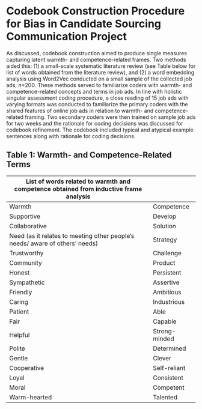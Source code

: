 # Codebook Construction Procedure for Bias in Candidate Sourcing Communication Project

As discussed, codebook construction aimed to produce single measures capturing latent warmth- and competence-related frames. Two methods aided this: (1) a small-scale systematic literature review (see Table below for list of words obtained from the literature review), and (2) a word embedding analysis using Word2Vec conducted on a small sample of the collected job ads; *n*=200. These methods served to familiarize coders with warmth- and competence-related concepts and terms in job ads. In line with holistic singular assessment coding procedure, a close reading of 15 job ads with varying formats was conducted to familiarize the primary coders with the shared features of online job ads in relation to warmth- and competence-related framing. Two secondary coders were then trained on sample job ads for two weeks and the rationale for coding decisions was discussed for codebook refinement. The codebook included typical and atypical example sentences along with rationale for coding decisions.

## Table 1: Warmth- and Competence-Related Terms
| List of words related to warmth and competence obtained from inductive frame analysis |               |
|---------------------------------------------------------------------------------------|---------------|
| Warmth                                                                                | Competence    |
| Supportive                                                                            | Develop       |
| Collaborative                                                                         | Solution      |
| Need (as it relates to meeting other people’s needs/ aware of others’ needs)          | Strategy      |
| Trustworthy                                                                           | Challenge     |
| Community                                                                             | Product       |
| Honest                                                                                | Persistent    |
| Sympathetic                                                                           | Assertive     |
| Friendly                                                                              | Ambitious     |
| Caring                                                                                | Industrious   |
| Patient                                                                               | Able          |
| Fair                                                                                  | Capable       |
| Helpful                                                                               | Strong-minded |
| Polite                                                                                | Determined    |
| Gentle                                                                                | Clever        |
| Cooperative                                                                           | Self-reliant  |
| Loyal                                                                                 | Consistent    |
| Moral                                                                                 | Competent     |
| Warm-hearted                                                                          | Talented      |

